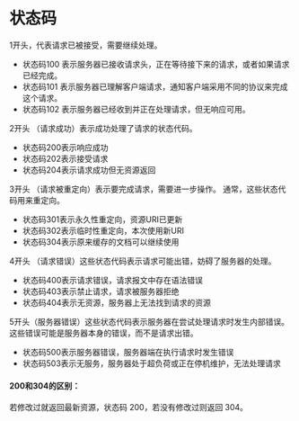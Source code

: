 # 状态码

1开头，代表请求已被接受，需要继续处理。
- 状态码100 表示服务器已接收请求头，正在等待接下来的请求，或者如果请求已经完成。
- 状态码101 表示服务器已理解客户端请求，通知客户端采用不同的协议来完成这个请求。
- 状态码102 表示​​服务器已经收到并正在处理请求，但无响应可用。

2开头 （请求成功）表示成功处理了请求的状态代码。

- 状态码200表示响应成功
- 状态码202表示接受请求
- 状态码204表示请求成功但无资源返回

3开头 （请求被重定向）表示要完成请求，需要进一步操作。 通常，这些状态代码用来重定向。

- 状态码301表示永久性重定向，资源URI已更新
- 状态码302表示临时性重定向，本次使用新URI
- 状态码304表示原来缓存的文档可以继续使用

4开头 （请求错误）这些状态代码表示请求可能出错，妨碍了服务器的处理。

- 状态码400表示请求错误，请求报文中存在语法错误
- 状态码403表示禁止请求，请求被服务器拒绝
- 状态码404表示无资源，服务器上无法找到请求的资源


5开头（服务器错误）这些状态代码表示服务器在尝试处理请求时发生内部错误。 这些错误可能是服务器本身的错误，而不是请求出错。

- 状态码500表示服务器错误，服务器端在执行请求时发生错误
- 状态码503表示无服务，服务器处于超负荷或正在停机维护，无法处理请求

#### 200和304的区别：

若修改过就返回最新资源，状态码 200，若没有修改过则返回 304。